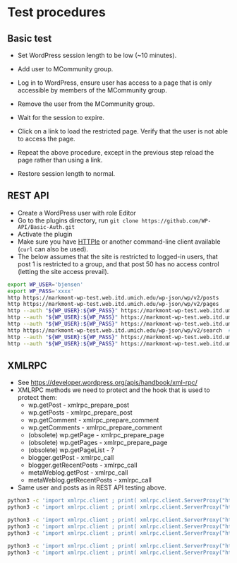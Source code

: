 
# Test procedures

## Basic test

* Set WordPress session length to be low (~10 minutes).
* Add user to MCommunity group.
* Log in to WordPress, ensure user has access to a page that is only accessible by members of the MCommunity group.
* Remove the user from the MCommunity group.
* Wait for the session to expire.
* Click on a link to load the restricted page.  Verify that the user is not able to access the page.

* Repeat the above procedure, except in the previous step reload the page rather than using a link.
* Restore session length to normal.

## REST API

* Create a WordPress user with role Editor
* Go to the plugins directory, run `git clone https://github.com/WP-API/Basic-Auth.git`
* Activate the plugin
* Make sure you have [HTTPIe](https://httpie.io/cli) or another command-line client available (`curl` can also be used).
* The below assumes that the site is restricted to logged-in users, that post 1 is restricted to a group, and that post 50 has no access control (letting the site access prevail).
```bash
export WP_USER='bjensen'
export WP_PASS='xxxx'
http https://markmont-wp-test.web.itd.umich.edu/wp-json/wp/v2/posts
http https://markmont-wp-test.web.itd.umich.edu/wp-json/wp/v2/pages
http --auth "${WP_USER}:${WP_PASS}" https://markmont-wp-test.web.itd.umich.edu/wp-json/wp/v2/posts/1  # denied
http --auth "${WP_USER}:${WP_PASS}" https://markmont-wp-test.web.itd.umich.edu/wp-json/wp/v2/posts/50/revisions/  # succeed
http --auth "${WP_USER}:${WP_PASS}" https://markmont-wp-test.web.itd.umich.edu/wp-json/wp/v2/posts/1/revisions/   # denied
http https://markmont-wp-test.web.itd.umich.edu/wp-json/wp/v2/search  # should sshow nothing (if site is restricted to logged in users)
http --auth "${WP_USER}:${WP_PASS}" https://markmont-wp-test.web.itd.umich.edu/wp-json/wp/v2/search  # should only show posts the user has permission to
http --auth "${WP_USER}:${WP_PASS}" https://markmont-wp-test.web.itd.umich.edu/wp-json/wp/v2/search?search=visible  # should not show the hello world post
```

## XMLRPC

* See https://developer.wordpress.org/apis/handbook/xml-rpc/
* XMLRPC methods we need to protect and the hook that is used to protect them:
    * wp.getPost - xmlrpc_prepare_post
    * wp.getPosts - xmlrpc_prepare_post
    * wp.getComment - xmlrpc_prepare_comment
    * wp.getComments - xmlrpc_prepare_comment
    * (obsolete) wp.getPage - xmlrpc_prepare_page
    * (obsolete) wp.getPages - xmlrpc_prepare_page
    * (obsolete) wp.getPageList - ?
    * blogger.getPost - xmlrpc_call
    * blogger.getRecentPosts - xmlrpc_call
    * metaWeblog.getPost - xmlrpc_call
    * metaWeblog.getRecentPosts - xmlrpc_call
* Same user and posts as in REST API testing above.
```bash
python3 -c 'import xmlrpc.client ; print( xmlrpc.client.ServerProxy("https://markmont-wp-test.web.itd.umich.edu/xmlrpc.php").demo.sayHello() );'
python3 -c 'import xmlrpc.client ; print( xmlrpc.client.ServerProxy("https://markmont-wp-test.web.itd.umich.edu/xmlrpc.php").wp.getOptions(0, "bjensen", "5*sInTheSky--") );'

python3 -c 'import xmlrpc.client ; print( xmlrpc.client.ServerProxy("https://markmont-wp-test.web.itd.umich.edu/xmlrpc.php").wp.getPost(0, "bjensen", "5*sInTheSky--", 50) );'  # allow
python3 -c 'import xmlrpc.client ; print( xmlrpc.client.ServerProxy("https://markmont-wp-test.web.itd.umich.edu/xmlrpc.php").wp.getPost(0, "bjensen", "5*sInTheSky--", 1) );'  # deny
python3 -c 'import xmlrpc.client ; print( xmlrpc.client.ServerProxy("https://markmont-wp-test.web.itd.umich.edu/xmlrpc.php").wp.getPosts(0, "bjensen", "5*sInTheSky--") );'  # show only permitted (yes to 50, no to 1)

python3 -c 'import xmlrpc.client ; print( xmlrpc.client.ServerProxy("https://markmont-wp-test.web.itd.umich.edu/xmlrpc.php").wp.getComment(0, "bjensen", "5*sInTheSky--", 1) );'  # deny
python3 -c 'import xmlrpc.client ; print( xmlrpc.client.ServerProxy("https://markmont-wp-test.web.itd.umich.edu/xmlrpc.php").wp.getComments(0, "bjensen", "5*sInTheSky--", ()) );'  # deny
```

